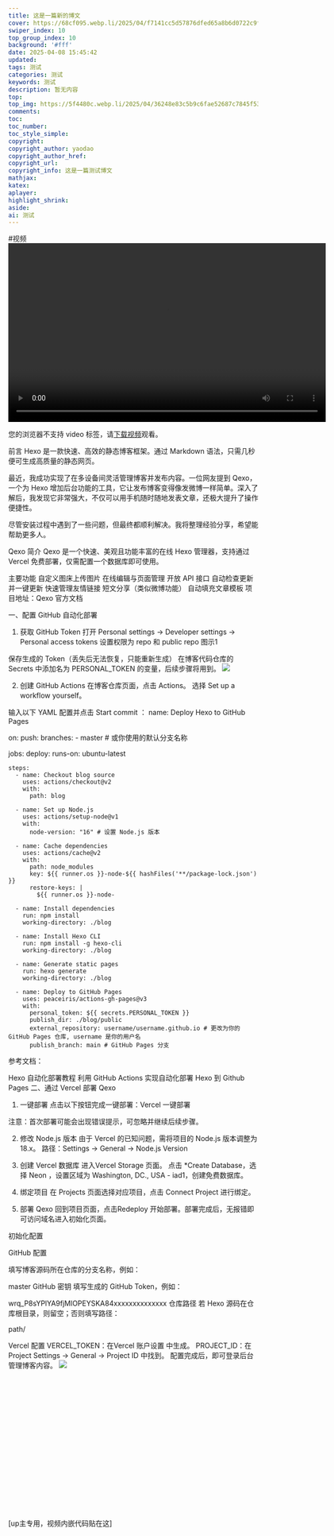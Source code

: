 ```yaml
---
title: 这是一篇新的博文
cover: https://68cf095.webp.li/2025/04/f7141cc5d57876dfed65a8b6d0722c9f.png
swiper_index: 10
top_group_index: 10
background: '#fff'
date: 2025-04-08 15:45:42
updated:
tags: 测试
categories: 测试
keywords: 测试
description: 暂无内容
top:
top_img: https://5f4480c.webp.li/2025/04/36248e83c5b9c6fae52687c7845f534e.jpg
comments:
toc:
toc_number:
toc_style_simple:
copyright:
copyright_author: yaodao
copyright_author_href:
copyright_url:
copyright_info: 这是一篇测试博文
mathjax:
katex:
aplayer:
highlight_shrink:
aside:
ai: 测试
---
```

#视频
<video width="640" height="360" controls>
  <source src="https://yaodao0520.xyz/raw/ai%E8%A7%86%E9%A2%91%E6%8D%A2%E8%84%B8/jingtian.png17432577941_HD.mp4" type="video/mp4">
  <!-- 浏览器不支持时显示的备用内容 -->
  您的浏览器不支持 video 标签，请<a href="video.mp4">下载视频</a>观看。
</video>

前言
Hexo 是一款快速、高效的静态博客框架。通过 Markdown 语法，只需几秒便可生成高质量的静态网页。

最近，我成功实现了在多设备间灵活管理博客并发布内容。一位网友提到 Qexo，一个为 Hexo 增加后台功能的工具，它让发布博客变得像发微博一样简单。深入了解后，我发现它非常强大，不仅可以用手机随时随地发表文章，还极大提升了操作便捷性。

尽管安装过程中遇到了一些问题，但最终都顺利解决。我将整理经验分享，希望能帮助更多人。

Qexo 简介
Qexo 是一个快速、美观且功能丰富的在线 Hexo 管理器，支持通过 Vercel 免费部署，仅需配置一个数据库即可使用。

主要功能
自定义图床上传图片
在线编辑与页面管理
开放 API 接口
自动检查更新并一键更新
快速管理友情链接
短文分享（类似微博功能）
自动填充文章模板
项目地址：Qexo 官方文档

一、配置 GitHub 自动化部署
1. 获取 GitHub Token
打开 Personal settings -> Developer settings -> Personal access tokens
设置权限为 repo 和 public repo
图示1

保存生成的 Token（丢失后无法恢复，只能重新生成）
在博客代码仓库的 Secrets 中添加名为 PERSONAL_TOKEN 的变量，后续步骤将用到。
<img src="https://5f4480c.webp.li/2025/04/f7141cc5d57876dfed65a8b6d0722c9f.png">


2. 创建 GitHub Actions
在博客仓库页面，点击 Actions。
选择 Set up a workflow yourself。


输入以下 YAML 配置并点击 Start commit ：
name: Deploy Hexo to GitHub Pages

on:
  push:
    branches:
      - master # 或你使用的默认分支名称

jobs:
  deploy:
    runs-on: ubuntu-latest

    steps:
      - name: Checkout blog source
        uses: actions/checkout@v2
        with:
          path: blog

      - name: Set up Node.js
        uses: actions/setup-node@v1
        with:
          node-version: "16" # 设置 Node.js 版本

      - name: Cache dependencies
        uses: actions/cache@v2
        with:
          path: node_modules
          key: ${{ runner.os }}-node-${{ hashFiles('**/package-lock.json') }}
          restore-keys: |
            ${{ runner.os }}-node-

      - name: Install dependencies
        run: npm install
        working-directory: ./blog

      - name: Install Hexo CLI
        run: npm install -g hexo-cli
        working-directory: ./blog

      - name: Generate static pages
        run: hexo generate
        working-directory: ./blog

      - name: Deploy to GitHub Pages
        uses: peaceiris/actions-gh-pages@v3
        with:
          personal_token: ${{ secrets.PERSONAL_TOKEN }}
          publish_dir: ./blog/public
          external_repository: username/username.github.io # 更改为你的 GitHub Pages 仓库, username 是你的用户名
          publish_branch: main # GitHub Pages 分支
参考文档：

Hexo 自动化部署教程
利用 GitHub Actions 实现自动化部署 Hexo 到 Github Pages
二、通过 Vercel 部署 Qexo
1. 一键部署
点击以下按钮完成一键部署：Vercel 一键部署

注意：首次部署可能会出现错误提示，可忽略并继续后续步骤。

2. 修改 Node.js 版本
由于 Vercel 的已知问题，需将项目的 Node.js 版本调整为 18.x。
路径：Settings -> General -> Node.js Version

3. 创建 Vercel 数据库
进入Vercel Storage 页面。
点击 *Create Database，选择 Neon ，设置区域为 Washington, DC., USA - iad1，创建免费数据库。
4. 绑定项目
在 Projects 页面选择对应项目，点击 Connect Project 进行绑定。

5. 部署 Qexo
回到项目页面，点击Redeploy 开始部署。部署完成后，无报错即可访问域名进入初始化页面。

初始化配置




GitHub 配置

填写博客源码所在仓库的分支名称，例如：

master
GitHub 密钥
填写生成的 GitHub Token，例如：

wrq_P8sYPlYA9fjMlOPEYSKA84xxxxxxxxxxxxxx
仓库路径
若 Hexo 源码在仓库根目录，则留空；否则填写路径：

path/






Vercel 配置
VERCEL_TOKEN：在Vercel 账户设置 中生成。
PROJECT_ID：在 Project Settings -> General -> Project ID 中找到。
配置完成后，即可登录后台管理博客内容。
<img src="https://5f4480c.webp.li/2025/04/36248e83c5b9c6fae52687c7845f534e.jpg">








<div class="video-container">
[up主专用，视频内嵌代码贴在这]
</div>

<style>
.video-container {
    position: relative;
    width: 100%;
    padding-top: 56.25%; /* 16:9 aspect ratio (height/width = 9/16 * 100%) */
}

.video-container iframe {
    position: absolute;
    top: 0;
    left: 0;
    width: 100%;
    height: 100%;
}
</style>
